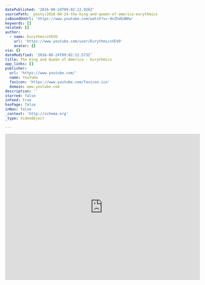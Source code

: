 ```yaml
---
datePublished: '2016-08-24T09:02:12.926Z'
sourcePath: _posts/2016-08-24-the-king-and-queen-of-america-eurythmics.md
isBasedOnUrl: 'https://www.youtube.com/watch?v=-9nZhdEdBKw'
keywords: []
related: []
author:
  - name: EurythmicsVEVO
    url: 'https://www.youtube.com/user/EurythmicsVEVO'
    avatar: {}
via: {}
dateModified: '2016-08-24T09:02:12.573Z'
title: The King and Queen of America - Eurythmics
app_links: []
publisher:
  url: 'https://www.youtube.com/'
  name: YouTube
  favicon: 'https://www.youtube.com/favicon.ico'
  domain: www.youtube.com
description: ''
starred: false
inFeed: true
hasPage: false
inNav: false
_context: 'http://schema.org'
_type: VideoObject

---
```

<iframe src="https://cdn.embedly.com/widgets/media.html?src=https%3A%2F%2Fwww.youtube.com%2Fembed%2F-9nZhdEdBKw%3Ffeature%3Doembed&amp;url=http%3A%2F%2Fwww.youtube.com%2Fwatch%3Fv%3D-9nZhdEdBKw&amp;image=https%3A%2F%2Fi.ytimg.com%2Fvi%2F-9nZhdEdBKw%2Fhqdefault.jpg&amp;key=b7d04c9b404c499eba89ee7072e1c4f7&amp;type=text%2Fhtml&amp;schema=youtube" width="640" height="480" scrolling="no" frameborder="0" allowfullscreen="" style=""></iframe>
